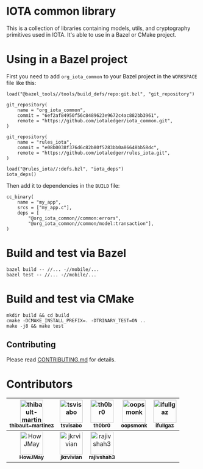 # IOTA common library  

This is a collection of libraries containing models, utils, and cryptography primitives used in IOTA. It's able to use in a Bazel or CMake project. 

# Using in a Bazel project  

First you need to add `org_iota_common` to your Bazel project in the `WORKSPACE` file like this:

```
load("@bazel_tools//tools/build_defs/repo:git.bzl", "git_repository")

git_repository(
    name = "org_iota_common",
    commit = "6ef2af84950f56c8489623e9672c4ac882bb3961",
    remote = "https://github.com/iotaledger/iota_common.git",
)

git_repository(
    name = "rules_iota",
    commit = "e08b0038f376d6c82b80f5283bb0a86648bb58dc",
    remote = "https://github.com/iotaledger/rules_iota.git",
)

load("@rules_iota//:defs.bzl", "iota_deps")
iota_deps()
```

Then add it to dependencies in the `BUILD` file:  

```
cc_binary(
    name = "my_app",
    srcs = ["my_app.c"],
    deps = [
        "@org_iota_common//common:errors",
        "@org_iota_common//common/model:transaction"],
)
```

# Build and test via Bazel  

```shell
bazel build -- //... -//mobile/...
bazel test -- //... -//mobile/...
```

# Build and test via CMake  

```shell
mkdir build && cd build
cmake -DCMAKE_INSTALL_PREFIX=. -DTRINARY_TEST=ON ..
make -j8 && make test
```

## Contributing

Please read [CONTRIBUTING.md](https://github.com/iotaledger/iota_common/blob/master/CONTRIBUTING.md) for details.

# Contributors

| [<img src="https://avatars1.githubusercontent.com/u/3305068?v=4" width="60px;" alt="thibault-martinez"/><br /><sub><b>thibault-martinez</b></sub>](https://github.com/thibault-martinez)  | [<img src="https://avatars1.githubusercontent.com/u/37177579?v=4" width="60px;" alt="tsvisabo"/><br /><sub><b>tsvisabo</b></sub>](https://github.com/tsvisabo) | [<img src="https://avatars1.githubusercontent.com/u/30996?v=4" width="60px;" alt="th0br0"/><br /><sub><b>th0br0</b></sub>](https://github.com/th0br0)  | [<img src="https://avatars1.githubusercontent.com/u/462383?v=4" width="60px;" alt="oopsmonk"/><br /><sub><b>oopsmonk</b></sub>](https://github.com/oopsmonk)  | [<img src="https://avatars3.githubusercontent.com/u/3903636?v=4" width="60px;" alt="ifullgaz"/><br /><sub><b>ifullgaz</b></sub>](https://github.com/ifullgaz)  |
|:---:|:---:|:---:|:---:|:---:|
| [<img src="https://avatars3.githubusercontent.com/u/13924801?v=4" width="60px;" alt="HowJMay"/><br /><sub><b>HowJMay</b></sub>](https://github.com/HowJMay)  | [<img src="https://avatars3.githubusercontent.com/u/11289354?v=4" width="60px;" alt="jkrvivian"/><br /><sub><b>jkrvivian</b></sub>](https://github.com/jkrvivian)  | [<img src="https://avatars3.githubusercontent.com/u/19519564?v=4" width="60px;" alt="rajivshah3"/><br /><sub><b>rajivshah3</b></sub>](https://github.com/rajivshah3)  |   |   |
